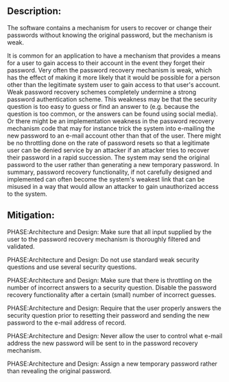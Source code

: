 ## Description:

The software contains a mechanism for users to recover or change their passwords without knowing the original password, but the mechanism is weak.

It is common for an application to have a mechanism that provides a means for a user to gain access to their account in the event they forget their password. Very often the password recovery mechanism is weak, which has the effect of making it more likely that it would be possible for a person other than the legitimate system user to gain access to that user's account. Weak password recovery schemes completely undermine a strong password authentication scheme. This weakness may be that the security question is too easy to guess or find an answer to (e.g. because the question is too common, or the answers can be found using social media). Or there might be an implementation weakness in the password recovery mechanism code that may for instance trick the system into e-mailing the new password to an e-mail account other than that of the user. There might be no throttling done on the rate of password resets so that a legitimate user can be denied service by an attacker if an attacker tries to recover their password in a rapid succession. The system may send the original password to the user rather than generating a new temporary password. In summary, password recovery functionality, if not carefully designed and implemented can often become the system's weakest link that can be misused in a way that would allow an attacker to gain unauthorized access to the system.

## Mitigation:


PHASE:Architecture and Design:
Make sure that all input supplied by the user to the password recovery mechanism is thoroughly filtered and validated.

PHASE:Architecture and Design:
Do not use standard weak security questions and use several security questions.

PHASE:Architecture and Design:
Make sure that there is throttling on the number of incorrect answers to a security question. Disable the password recovery functionality after a certain (small) number of incorrect guesses.

PHASE:Architecture and Design:
Require that the user properly answers the security question prior to resetting their password and sending the new password to the e-mail address of record.

PHASE:Architecture and Design:
Never allow the user to control what e-mail address the new password will be sent to in the password recovery mechanism.

PHASE:Architecture and Design:
Assign a new temporary password rather than revealing the original password.

